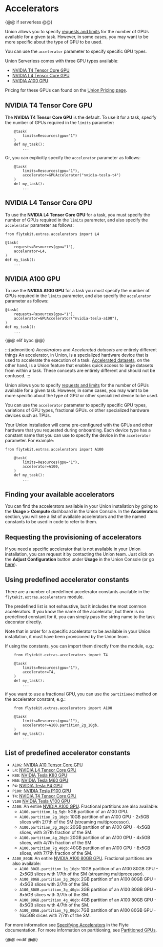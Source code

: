 # Accelerators

{@@ if serverless @@}

Union allows you to specify [requests and limits](./customizing-task-resources.md) for the number of GPUs available for a given task.
However, in some cases, you may want to be more specific about the type of GPU to be used.

You can use the `accelerator` parameter to specify specific GPU types.

Union Serverless comes with three GPU types available:

* [NVIDIA T4 Tensor Core GPU](#nvidia-t4-tensor-core-gpu)
* [NVIDIA L4 Tensor Core GPU](#nvidia-l4-tensor-core-gpu)
* [NVIDIA A100 GPU](#nvidia-a100-gpu)

Pricing for these GPUs can found on the [Union Pricing page](https://www.union.ai/pricing#:~:text=*Serverless%20compute%20pricing).

## NVIDIA T4 Tensor Core GPU

The **NVIDIA T4 Tensor Core GPU** is the default.
To use it for a task, specify the number of GPUs required in the `limits` parameter:

```{code-block} python
    @task(
        limits=Resources(gpu="1")
    )
    def my_task():
        ...
```

Or, you can explicitly specify the `accelerator` parameter as follows:

```{code-block} python
    @task(
        limits=Resources(gpu="1"),
        accelerator=GPUAccelerator("nvidia-tesla-t4")
    )
    def my_task():
        ...
```

## NVIDIA L4 Tensor Core GPU

To use the **NVIDIA L4 Tensor Core GPU** for a task, you must specify the number of GPUs required in the `limits` parameter, and also specify the `accelerator` parameter as follows:

```{code-block} python
from flytekit.extras.accelerators import L4

@task(
    requests=Resources(gpu="1"),
    accelerator=L4,
)
def my_task():
    ...
```

## NVIDIA A100 GPU

To use the **NVIDIA A100 GPU** for a task you must specify the number of GPUs required in the `limits` parameter, and also specify the `accelerator` parameter as follows:

```{code-block} python
@task(
    requests=Resources(gpu="1"),
    accelerator=GPUAccelerator("nvidia-tesla-a100"),
)
def my_task():
    ...
```

{@@ elif byoc @@}

:::{admonition} *Accelerators* and *Accelerated datasets* are entirely different things
An accelerator, in Union, is a specialized hardware device that is used to accelerate the execution of a task.
[Accelerated datasets](../../../data-input-output/accelerated-datasets), on the other hand, is a Union feature that enables quick access to large datasets from within a task.
These concepts are entirely different and should not be confused.
:::

Union allows you to specify [requests and limits](./customizing-task-resources.md) for the number of GPUs available for a given task.
However, in some cases, you may want to be more specific about the type of GPU or other specialized device to be used.

You can use the `accelerator` parameter to specify specific GPU types, variations of GPU types, fractional GPUs. or other specialized hardware devices such as TPUs.

Your Union installation will come pre-configured with the GPUs and other hardware that you requested during onboarding.
Each device type has a constant name that you can use to specify the device in the `accelerator` parameter.
For example:


```{code-block} python
from flytekit.extras.accelerators import A100

    @task(
        limits=Resources(gpu="1"),
        accelerator=A100,
    )
    def my_task():
        ...
```

## Finding your available accelerators

You can find the accelerators available in your Union installation by going to the **Usage > Compute** dashboard in the Union Console.
In the **Accelerators** section, you will see a list of available accelerators and the the named constants to be used in code to refer to them.

## Requesting the provisioning of accelerators

If you need a specific accelerator that is not available in your Union installation, you can request it by contacting the Union team.
Just click on the **Adjust Configuration** button under **Usage** in the Union Console (or go [here](https://get.support.union.ai/servicedesk/customer/portal/1/group/6/create/30)).

## Using predefined accelerator constants

There are a number of predefined accelerator constants available in the `flytekit.extras.accelerators` module.

The predefined list is not exhaustive, but it includes the most common accelerators.
If you know the name of the accelerator, but there is no predefined constant for it, you can simply pass the string name to the task decorator directly.

Note that in order for a specific accelerator to be available in your Union installation, it must have been provisioned by the Union team.

If using the constants, you can import them directly from the module, e.g.:

```{code-block} python
    from flytekit.extras.accelerators import T4

    @task(
        limits=Resources(gpu="1"),
        accelerator=T4,
    )
    def my_task():
        ...
```

if you want to use a fractional GPU, you can use the `partitioned` method on the accelerator constant, e.g.:

```{code-block} python
    from flytekit.extras.accelerators import A100

    @task(
        limits=Resources(gpu="1"),
        accelerator=A100.partition_2g_10gb,
    )
    def my_task():
        ...
```

## List of predefined accelerator constants

* `A10G`: [NVIDIA A10 Tensor Core GPU](https://www.nvidia.com/en-us/data-center/products/a10-gpu/)
* `L4`: [NVIDIA L4 Tensor Core GPU](https://www.nvidia.com/en-us/data-center/l4/)
* `K80`: [NVIDIA Tesla K80 GPU](https://www.nvidia.com/en-gb/data-center/tesla-k80/)
* `M60`: [NVIDIA Tesla M60 GPU](https://www.nvidia.com/content/dam/en-zz/Solutions/design-visualization/solutions/resources/documents1/nvidia-m60-datasheet.pdf)
* `P4`: [NVIDIA Tesla P4 GPU](https://images.nvidia.com/content/pdf/tesla/184457-Tesla-P4-Datasheet-NV-Final-Letter-Web.pdf)
* `P100`: [NVIDIA Tesla P100 GPU](https://www.nvidia.com/en-us/data-center/tesla-p100/)
* `T4`: [NVIDIA T4 Tensor Core GPU](https://www.nvidia.com/en-us/data-center/tesla-t4/)
* `V100` [NVIDIA Tesla V100 GPU](https://www.nvidia.com/en-us/data-center/tesla-v100/)
* `A100`: An entire [NVIDIA A100 GPU](https://www.nvidia.com/en-us/data-center/a100/). Fractional partitions are also available:
    * `A100.partition_1g_5gb`: 5GB partition of an A100 GPU.
    * `A100.partition_2g_10gb`: 10GB partition of an A100 GPU - 2x5GB slices with 2/7th of the SM (streaming multiprocessor).
    * `A100.partition_3g_20gb`: 20GB partition of an A100 GPU - 4x5GB slices, with 3/7th fraction of the SM.
    * `A100.partition_4g_20gb`: 20GB partition of an A100 GPU - 4x5GB slices, with 4/7th fraction of the SM.
    * `A100.partition_7g_40gb`: 40GB partition of an A100 GPU - 8x5GB slices, with 7/7th fraction of the SM.
* `A100_80GB`: An entire [NVIDIA A100 80GB GPU](https://www.nvidia.com/en-us/data-center/a100/). Fractional partitions are also available:
    *  `A100_80GB.partition_1g_10gb`: 10GB partition of an A100 80GB GPU - 2x5GB slices with 1/7th of the SM (streaming multiprocessor).
    * `A100_80GB.partition_2g_20gb`: 2GB partition of an A100 80GB GPU - 4x5GB slices with 2/7th of the SM.
    * `A100_80GB.partition_3g_40gb`: 3GB partition of an A100 80GB GPU - 8x5GB slices with 3/7th of the SM.
    * `A100_80GB.partition_4g_40gb`: 4GB partition of an A100 80GB GPU - 8x5GB slices with 4/7th of the SM.
    * `A100_80GB.partition_7g_80gb`: 7GB partition of an A100 80GB GPU - 16x5GB slices with 7/7th of the SM.

For more information see [Specifying Accelerators](https://docs.flyte.org/en/latest/api/flytekit/extras.accelerators.html) in the Flyte documentation.
For more information on partitioning, see [Partitioned GPUs](https://docs.nvidia.com/datacenter/tesla/mig-user-guide/index.html#partitioning).

{@@ endif @@}
